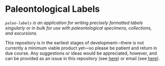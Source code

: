 # Paleontological Labels

_`paleo-labels` is an application for writing precisely formatted labels singularly or in bulk for use with paleontological specimens, collections, and excursions._

This repository is in the earliest stages of development—there is not currently a minimum viable product yet—so please be patient and return in due course. Any suggestions or ideas would be appreciated, however, and can be provided as an issue in this repository (see [here](https://github.com/AFg6K7h4fhy2/paleo-labels/issues)) or email (see [here](https://github.com/AFg6K7h4fhy2#contact)).
